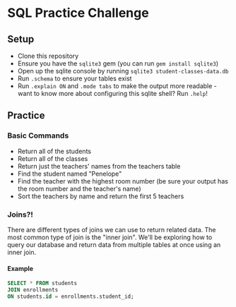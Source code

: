 # SQL Practice Challenge

## Setup
* Clone this repository
* Ensure you have the `sqlite3` gem (you can run `gem install sqlite3`)
* Open up the sqlite console by running `sqlite3 student-classes-data.db`
* Run `.schema` to ensure your tables exist
* Run `.explain ON` and `.mode tabs` to make the output more readable - want to know more about configuring this sqlite shell? Run `.help`!

## Practice 

### Basic Commands

* Return all of the students
* Return all of the classes
* Return just the teachers' names from the teachers table
* Find the student named "Penelope"
* Find the teacher with the highest room number (be sure your output has the room number and the teacher's name)
* Sort the teachers by name and return the first 5 teachers

### Joins?!

There are different types of joins we can use to return related data. The most common type of join is the "inner join". We'll be exploring how to query our database and return data from multiple tables at once using an inner join.

#### Example

```sql
SELECT * FROM students
JOIN enrollments
ON students.id = enrollments.student_id;
```
